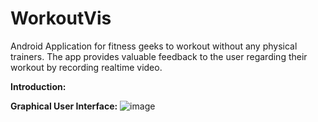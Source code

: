 # WorkoutVis
Android Application for fitness geeks to workout without any physical trainers. The app provides valuable feedback to the user regarding their workout by recording realtime video.

**Introduction:**




**Graphical User Interface:**
![image](https://user-images.githubusercontent.com/50497270/122133599-7af02580-ce56-11eb-965f-8e860b26d4b5.png)


